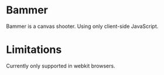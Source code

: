 Bammer
======

Bammer is a canvas shooter. Using only client-side JavaScript. 

Limitations
============

Currently only supported in webkit browsers.

